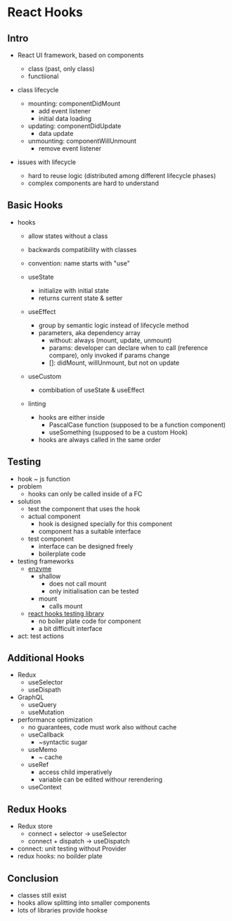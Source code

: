 # React Hooks

## Intro

- React UI framework, based on components
  - class (past, only class)
  - functiional

- class lifecycle
  - mounting: componentDidMount
    - add event listener
    - initial data loading
  - updating: componentDidUpdate
    - data update
  - unmounting: componentWillUnmount
    - remove event listener

- issues with lifecycle
  - hard to reuse logic (distributed among different lifecycle phases)
  - complex components are hard to understand

## Basic Hooks

- hooks
  - allow states without a class
  - backwards compatibility with classes
  - convention: name starts with "use"

  - useState
    - initialize with initial state
    - returns current state & setter
  - useEffect
    - group by semantic logic instead of lifecycle method
    - parameters, aka dependency array
      - without: always (mount, update, unmount)
      - params: developer can declare when to call (reference compare), only invoked if params change
      - []: didMount, willUnmount, but not on update
  - useCustom
    - combibation of useState & useEffect
  - linting
    - hooks are either inside
      - PascalCase function (supposed to be a function component)
      - useSomething (supposed to be a custom Hook)
    - hooks are always called in the same order

## Testing

- hook ~ js function
- problem
  - hooks can only be called inside of a FC
- solution
  - test the component that uses the hook
  - actual component
    - hook is designed specially for this component
    - component has a suitable interface
  - test component
    - interface can be designed freely
    - boilerplate code
- testing frameworks
  - [enzyme](https://enzymejs.github.io/enzyme/)
    - shallow
      - does not call mount
      - only initialisation can be tested
    - mount
      - calls mount
  - [react hooks testing library](https://react-hooks-testing-library.com/reference/api)
    - no boiler plate code for component
    - a bit difficult interface
- act: test actions

## Additional Hooks

- Redux
  - useSelector
  - useDispath
- GraphQL
  - useQuery
  - useMutation
- performance optimization
  - no guarantees, code must work also without cache
  - useCallback
    - ~syntactic sugar
  - useMemo
    - ~ cache
  - useRef
    - access child imperatively
    - variable can be edited withour rerendering
  - useContext

## Redux Hooks

- Redux store
  - connect + selector -> useSelector
  - connect + dispatch -> useDispatch
- connect: unit testing without Provider
- redux hooks: no boilder plate

## Conclusion

- classes still exist
- hooks allow splitting into smaller components
- lots of libraries provide hookse
